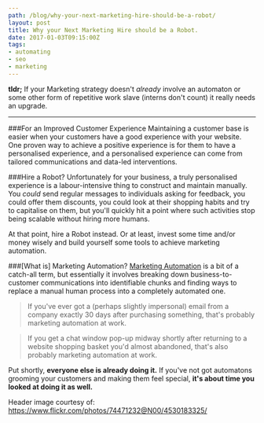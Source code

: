 ```yaml
---
path: /blog/why-your-next-marketing-hire-should-be-a-robot/
layout: post
title: Why your Next Marketing Hire should be a Robot.
date: 2017-01-03T09:15:00Z
tags:
- automating
- seo
- marketing
---
```


**tldr;**
If your Marketing strategy doesn't *already* involve an automaton or some other form of repetitive work slave (interns don't count) it really needs an upgrade.

---

###For an Improved Customer Experience
Maintaining a customer base is easier when your customers have a good experience with your website.  One proven way to achieve a positive experience is for them to have a personalised experience, and a personalised experience can come from tailored communications and data-led interventions.

###Hire a Robot?
Unfortunately for your business, a truly personalised experience is a labour-intensive thing to construct and  maintain manually. You *could* send regular messages to individuals asking for feedback, you could offer them discounts, you could look at their shopping habits and try to capitalise on them, but you'll quickly hit a point where such activities stop being scalable without hiring more humans.

At that point, hire a Robot instead. Or at least, invest some time and/or money wisely and build yourself some tools to achieve marketing automation.

###[What is] Marketing Automation?
[Marketing Automation](https://www.hubspot.com/marketing-automation-information) is a bit of a catch-all term, but essentially it involves breaking down business-to-customer communications into identifiable chunks and finding ways to replace a manual human process into a completely automated one.

> If you've ever got a (perhaps slightly impersonal) email from a company exactly 30 days after purchasing something, that's probably marketing automation at work. 

> If you get a chat window pop-up midway shortly after returning to a website shopping basket you'd almost abandoned, that's also probably marketing automation at work.

Put shortly, **everyone else is already doing it.** If you've not got automatons grooming your customers and making them feel special, **it's about time you looked at doing it as well.**

Header image courtesy of: https://www.flickr.com/photos/74471232@N00/4530183325/